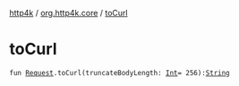 [http4k](../index.md) / [org.http4k.core](index.md) / [toCurl](./to-curl.md)

# toCurl

`fun `[`Request`](-request/index.md)`.toCurl(truncateBodyLength: `[`Int`](https://kotlinlang.org/api/latest/jvm/stdlib/kotlin/-int/index.html)` = 256): `[`String`](https://kotlinlang.org/api/latest/jvm/stdlib/kotlin/-string/index.html)